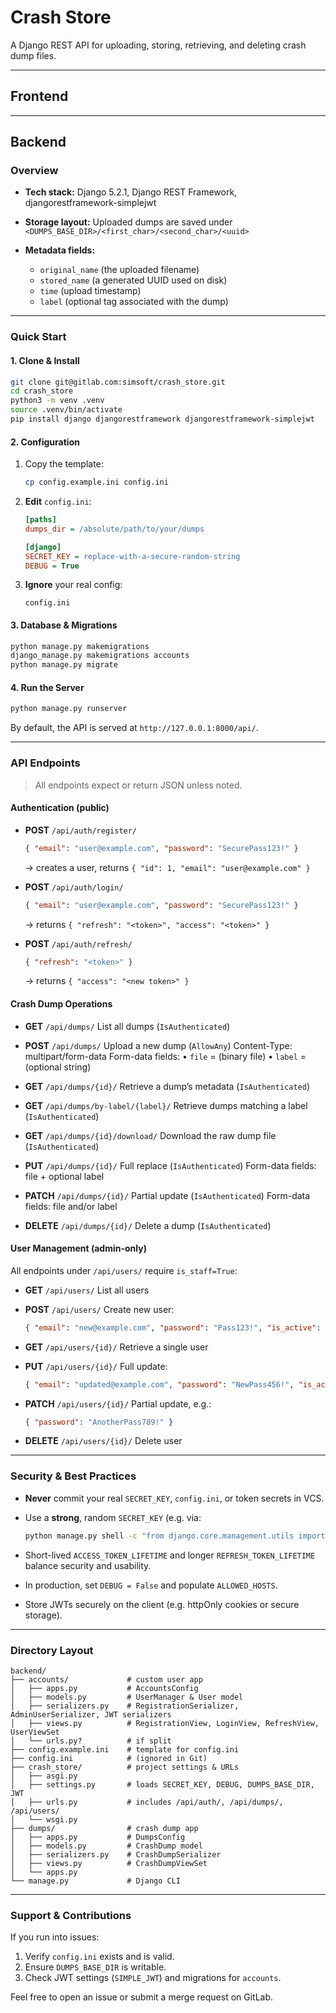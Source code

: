 # Crash Store

A Django REST API for uploading, storing, retrieving, and deleting crash dump files.

---

## Frontend

---

## Backend

### Overview

* **Tech stack:** Django 5.2.1, Django REST Framework, djangorestframework-simplejwt
* **Storage layout:** Uploaded dumps are saved under `<DUMPS_BASE_DIR>/<first_char>/<second_char>/<uuid>`
* **Metadata fields:**

  * `original_name` (the uploaded filename)
  * `stored_name` (a generated UUID used on disk)
  * `time` (upload timestamp)
  * `label` (optional tag associated with the dump)

---

### Quick Start

#### 1. Clone & Install

```bash
git clone git@gitlab.com:simsoft/crash_store.git
cd crash_store
python3 -m venv .venv
source .venv/bin/activate
pip install django djangorestframework djangorestframework-simplejwt
```

#### 2. Configuration

1. Copy the template:

   ```bash
   cp config.example.ini config.ini
   ```

2. **Edit** `config.ini`:

   ```ini
   [paths]
   dumps_dir = /absolute/path/to/your/dumps

   [django]
   SECRET_KEY = replace-with-a-secure-random-string
   DEBUG = True
   ```

3. **Ignore** your real config:

   ```gitignore
   config.ini
   ```

#### 3. Database & Migrations

```bash
python manage.py makemigrations
django_manage.py makemigrations accounts
python manage.py migrate
```

#### 4. Run the Server

```bash
python manage.py runserver
```

By default, the API is served at `http://127.0.0.1:8000/api/`.

---

### API Endpoints

> All endpoints expect or return JSON unless noted.

#### Authentication (public)

* **POST** `/api/auth/register/`

  ```json
  { "email": "user@example.com", "password": "SecurePass123!" }
  ```

  → creates a user, returns `{ "id": 1, "email": "user@example.com" }`

* **POST** `/api/auth/login/`

  ```json
  { "email": "user@example.com", "password": "SecurePass123!" }
  ```

  → returns `{ "refresh": "<token>", "access": "<token>" }`

* **POST** `/api/auth/refresh/`

  ```json
  { "refresh": "<token>" }
  ```

  → returns `{ "access": "<new token>" }`

#### Crash Dump Operations

* **GET** `/api/dumps/`
  List all dumps (`IsAuthenticated`)

* **POST** `/api/dumps/`
  Upload a new dump (`AllowAny`)
  Content-Type: multipart/form-data
  Form-data fields:
  • `file` = (binary file)
  • `label` = (optional string)

* **GET** `/api/dumps/{id}/`
  Retrieve a dump’s metadata (`IsAuthenticated`)

* **GET** `/api/dumps/by-label/{label}/`
  Retrieve dumps matching a label (`IsAuthenticated`)

* **GET** `/api/dumps/{id}/download/`
  Download the raw dump file (`IsAuthenticated`)

* **PUT** `/api/dumps/{id}/`
  Full replace (`IsAuthenticated`)
  Form-data fields: file + optional label

* **PATCH** `/api/dumps/{id}/`
  Partial update (`IsAuthenticated`)
  Form-data fields: file and/or label

* **DELETE** `/api/dumps/{id}/`
  Delete a dump (`IsAuthenticated`)

#### User Management (admin-only)

All endpoints under `/api/users/` require `is_staff=True`:

* **GET** `/api/users/`
  List all users

* **POST** `/api/users/`
  Create new user:

  ```json
  { "email": "new@example.com", "password": "Pass123!", "is_active": true, "is_staff": false }
  ```

* **GET** `/api/users/{id}/`
  Retrieve a single user

* **PUT** `/api/users/{id}/`
  Full update:

  ```json
  { "email": "updated@example.com", "password": "NewPass456!", "is_active": false, "is_staff": true }
  ```

* **PATCH** `/api/users/{id}/`
  Partial update, e.g.:

  ```json
  { "password": "AnotherPass789!" }
  ```

* **DELETE** `/api/users/{id}/`
  Delete user

---

### Security & Best Practices

* **Never** commit your real `SECRET_KEY`, `config.ini`, or token secrets in VCS.
* Use a **strong**, random `SECRET_KEY` (e.g. via:

  ````bash
  python manage.py shell -c "from django.core.management.utils import get_random_secret_key; print(_)"
  ````
* Short-lived `ACCESS_TOKEN_LIFETIME` and longer `REFRESH_TOKEN_LIFETIME` balance security and usability.
* In production, set `DEBUG = False` and populate `ALLOWED_HOSTS`.
* Store JWTs securely on the client (e.g. httpOnly cookies or secure storage).

---

### Directory Layout

```
backend/
├── accounts/             # custom user app
│   ├── apps.py           # AccountsConfig
│   ├── models.py         # UserManager & User model
│   ├── serializers.py    # RegistrationSerializer, AdminUserSerializer, JWT serializers
│   ├── views.py          # RegistrationView, LoginView, RefreshView, UserViewSet
│   └── urls.py?          # if split
├── config.example.ini    # template for config.ini
├── config.ini            # (ignored in Git)
├── crash_store/          # project settings & URLs
│   ├── asgi.py
│   ├── settings.py       # loads SECRET_KEY, DEBUG, DUMPS_BASE_DIR, JWT
│   ├── urls.py           # includes /api/auth/, /api/dumps/, /api/users/
│   └── wsgi.py
├── dumps/                # crash dump app
│   ├── apps.py           # DumpsConfig
│   ├── models.py         # CrashDump model
│   ├── serializers.py    # CrashDumpSerializer
│   ├── views.py          # CrashDumpViewSet
│   └── apps.py
└── manage.py             # Django CLI
```

---

### Support & Contributions

If you run into issues:

1. Verify `config.ini` exists and is valid.
2. Ensure `DUMPS_BASE_DIR` is writable.
3. Check JWT settings (`SIMPLE_JWT`) and migrations for `accounts`.

Feel free to open an issue or submit a merge request on GitLab.
